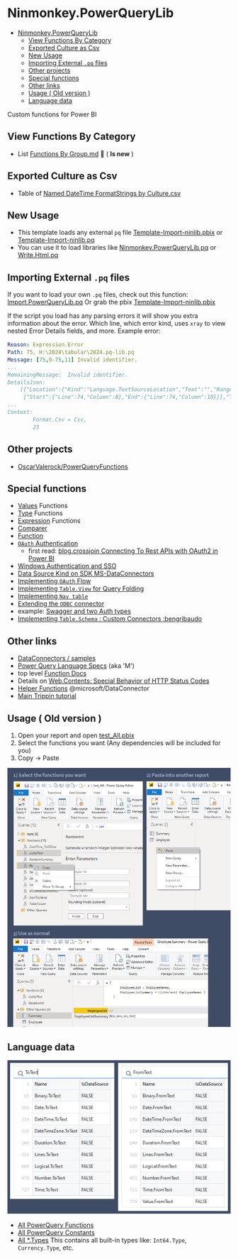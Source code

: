 # Ninmonkey.PowerQueryLib


- [Ninmonkey.PowerQueryLib](#ninmonkeypowerquerylib)
  - [View Functions By Category](#view-functions-by-category)
  - [Exported Culture as Csv](#exported-culture-as-csv)
  - [New Usage](#new-usage)
  - [Importing External `.pq` files](#importing-external-pq-files)
  - [Other projects](#other-projects)
  - [Special functions](#special-functions)
  - [Other links](#other-links)
  - [Usage ( Old version )](#usage--old-version-)
  - [Language data](#language-data)

Custom functions for Power BI

## View Functions By Category 

- List [Functions By Group.md](./source/readme.md) 📌 ( <b>Is new</b> ) 

## Exported Culture as Csv

- Table of [Named DateTime FormatStrings by Culture.csv](./Examples/Export-Culture/csv/NamedDateFormatStrings.csv)

## New Usage

- This template loads any external `pq` file [Template-Import-ninlib.pbix](./Template-Import-ninlib.pbix) or [Template-Import-ninlib.pq](./Template-Import-ninlib.pq)
- You can use it to load libraries like [Ninmonkey.PowerQueryLib.pq](./build/2024-04.ninlib.pq) or [Write.Html.pq](./source/Html/Write.Html.pq)

## Importing External `.pq` files

If you want to load your own `.pq` files, check out this function: [Import.PowerQueryLib.pq](./source/Import.PowerQueryLib.pq)
Or grab the pbix [Template-Import-ninlib.pbix](./Template-Import-ninlib.pbix)

If the script you load has any parsing errors it will show you extra information about the error. Which line, which error kind, uses `xray` to view nested Error Details fields, and more. 
Example error:
```yml
Reason: Expression.Error
Path: 75, H:\2024\tabular\2024.pq-lib.pq
Message: [75,9-75,11] Invalid identifier.
...
RemainingMessage:  Invalid identifier.
DetailsJson: 
    [{"Location":{"Kind":"Language.TextSourceLocation","Text":"","Range":
     {"Start":{"Line":74,"Column":8},"End":{"Line":74,"Column":10}}},"Text":"Invalid identifier."}]
...
Context: 
        Format.Csv = Csv,
        23
```

## Other projects

- [OscarValerock/PowerQueryFunctions](https://github.com/OscarValerock/PowerQueryFunctions)

## Special functions

- [Values](https://docs.microsoft.com/en-us/powerquery-m/value-functions) Functions
- [Type](https://docs.microsoft.com/en-us/powerquery-m/type-functions) Functions
- [Expression](https://docs.microsoft.com/en-us/powerquery-m/expression-functions) Functions
- [Comparer](https://docs.microsoft.com/en-us/powerquery-m/comparer-functions)
- [Function](https://docs.microsoft.com/en-us/powerquery-m/function-values)
- [`OAuth` Authentication](https://docs.microsoft.com/en-us/power-query/handlingauthentication)
  - first read: [blog.crossjoin Connecting To Rest APIs with OAuth2 in Power BI](https://blog.crossjoin.co.uk/2021/08/29/connecting-to-rest-apis-with-oauth2-authentication-in-power-query-power-bi/)
- [Windows Authentication and SSO](https://docs.microsoft.com/en-us/power-query/additional-connector-functionality)
- [Data Source Kind on SDK MS-DataConnectors](https://github.com/Microsoft/DataConnectors/blob/master/docs/m-extensions.md#data-source-kind)
- [Implementing `OAuth` Flow](https://github.com/Microsoft/DataConnectors/blob/master/docs/m-extensions.md#implementing-an-oauth-flow)
- [Implementing `Table.View` for Query Folding](https://github.com/microsoft/DataConnectors/blob/master/docs/table-view.md)
- [Implementing `Nav table`](https://github.com/microsoft/DataConnectors/blob/master/docs/nav-tables.md)
- [Extending the `ODBC` connector](https://github.com/microsoft/DataConnectors/blob/master/docs/odbc.md)
- example: [Swagger and two Auth types](https://github.com/microsoft/DataConnectors/blob/master/samples/DataWorldSwagger/DataWorldSwagger.pq)
- [Implementing `Table.Schema` : Custom Connectors :bengribaudo](https://bengribaudo.com/blog/2022/06/16/6797/custom-connectors-populating-table-schema)

## Other links

- [DataConnectors / samples](https://github.com/microsoft/DataConnectors/tree/master/samples)
- [Power Query Language Specs](https://docs.microsoft.com/en-us/powerquery-m/power-query-m-language-specification) (aka 'M')
- top level [Function Docs](https://docs.microsoft.com/en-us/powerquery-m/power-query-m-function-reference)
- Details on [Web.Contents: Special Behavior of HTTP Status Codes](https://github.com/microsoft/DataConnectors/blob/master/docs/other-topics.md)
- [Helper Functions](https://github.com/microsoft/DataConnectors/blob/master/docs/helper-functions.md) @microsoft/DataConnector
- [Main Trippin tutorial](https://github.com/microsoft/DataConnectors/tree/master/samples/TripPin)

## Usage ( Old version )

1. Open your report and open [test_All.pbix](source\test\test_All.pbix)
2. Select the functions you want (Any dependencies will be included for you)
3. Copy -> Paste

![searching_csv](./Docs/images/using_Ninmonkey.PowerQueryLib.png)


## Language data

![searching_csv](./Docs/images/searching_language_csv.png)

- [All PowerQuery Functions](./Docs/List_Functions-All.csv)
- [All PowerQuery Constants](./Docs/List_Constants-All.csv)
- [All *.Types](./Docs/List_Types.csv)  This contains all built-in types like: `Int64.Type`, `Currency.Type`, etc.
